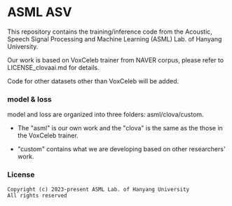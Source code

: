 # ASML ASV

This repository contains the training/inference code from the Acoustic, Speech Signal Processing and Machine Learning (ASML) Lab. of Hanyang University.

Our work is based on VoxCeleb trainer from NAVER corpus, please refer to LICENSE_clovaai.md for details.

Code for other datasets other than VoxCeleb will be added. 

### model & loss

model and loss are organized into three folders: asml/clova/custom.

* The "asml" is our own work and the "clova" is the same as the those in the VoxCeleb trainer.

* "custom" contains what we are developing based on other researchers' work. 


### License
```
Copyright (c) 2023-present ASML Lab. of Hanyang University
All rights reserved
```
